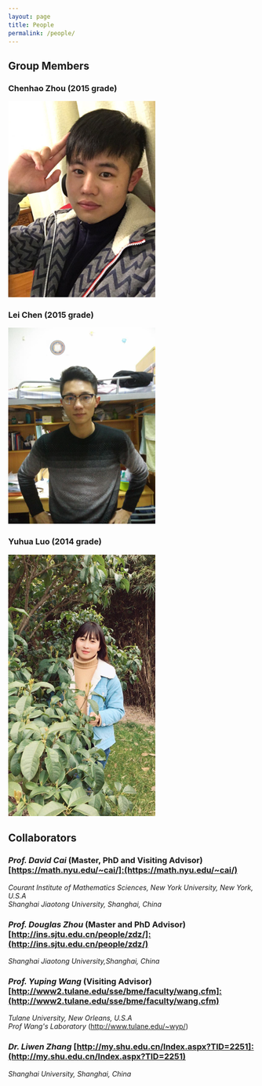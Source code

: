 ```yaml
---
layout: page
title: People
permalink: /people/
---
```


## Group Members

### **Chenhao Zhou** (2015 grade)

<img style="max-width:300px" src="/assets/people/chenhao-zhou.jpg" />

### **Lei Chen** (2015 grade)

<img style="max-width:300px" src="/assets/people/lei-chen.jpg" />

### **Yuhua Luo** (2014 grade)

<img style="max-width:300px" src="/assets/people/yuhua-luo.jpg" />


## Collaborators

### *Prof. David Cai* (Master, PhD and Visiting Advisor) [https://math.nyu.edu/~cai/]:(https://math.nyu.edu/~cai/)
*Courant Institute of Mathematics Sciences, New York University, New York, U.S.A*  
*Shanghai Jiaotong University, Shanghai, China*

### *Prof. Douglas Zhou* (Master and PhD Advisor) [http://ins.sjtu.edu.cn/people/zdz/]:(http://ins.sjtu.edu.cn/people/zdz/)
*Shanghai Jiaotong University,Shanghai, China* 

### *Prof. Yuping Wang* (Visiting Advisor) [http://www2.tulane.edu/sse/bme/faculty/wang.cfm]:(http://www2.tulane.edu/sse/bme/faculty/wang.cfm)
*Tulane University, New Orleans, U.S.A*  
*Prof Wang's Laboratory* (http://www.tulane.edu/~wyp/)

### *Dr. Liwen Zhang* [http://my.shu.edu.cn/Index.aspx?TID=2251]:(http://my.shu.edu.cn/Index.aspx?TID=2251)
*Shanghai University, Shanghai, China*


